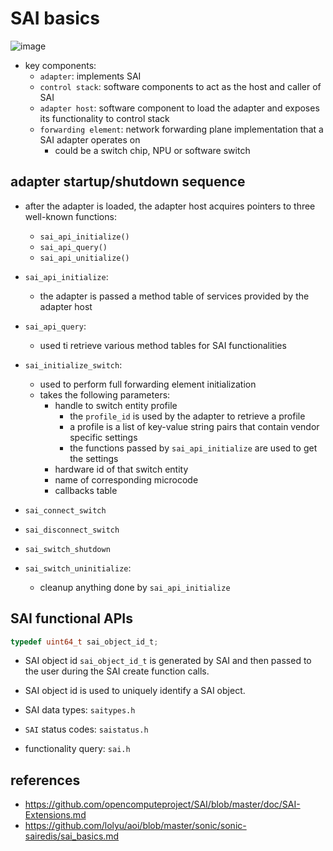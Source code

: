 # SAI basics

![image](https://github.com/lolyu/aoi/assets/35479537/326e78b9-69d7-4c2a-8df3-5ccdbf6cf6f4)
* key components:
    * `adapter`: implements SAI
    * `control stack`: software components to act as the host and caller of SAI
    * `adapter host`: software component  to load the adapter and exposes its functionality to control stack
    * `forwarding element`: network forwarding plane implementation that a SAI adapter operates on
        * could be a switch chip, NPU or software switch

## adapter startup/shutdown sequence
* after the adapter is loaded, the adapter host acquires pointers to three well-known functions:
    * `sai_api_initialize()`
    * `sai_api_query()`
    * `sai_api_unitialize()`

* `sai_api_initialize`:
    * the adapter is passed a method table of services provided by the adapter host

* `sai_api_query`:
    * used ti retrieve various method tables for SAI functionalities

* `sai_initialize_switch`:
    * used to perform full forwarding element initialization
    * takes the following parameters:
        * handle to switch entity profile
            * the `profile_id` is used by the adapter to retrieve a profile
            * a profile is a list of key-value string pairs that contain vendor specific settings
            * the functions passed by `sai_api_initialize` are used to get the settings
        * hardware id of that switch entity
        * name of corresponding microcode
        * callbacks table

* `sai_connect_switch`
* `sai_disconnect_switch`
* `sai_switch_shutdown`
* `sai_switch_uninitialize`:
    * cleanup anything done by `sai_api_initialize`

## SAI functional APIs

```c
typedef uint64_t sai_object_id_t;
```
* SAI object id `sai_object_id_t` is generated by SAI and then passed to the user during the SAI create function calls.
* SAI object id is used to uniquely identify a SAI object.

* SAI data types: `saitypes.h`
* `SAI` status codes: `saistatus.h`
* functionality query: `sai.h`

## references
* https://github.com/opencomputeproject/SAI/blob/master/doc/SAI-Extensions.md
* https://github.com/lolyu/aoi/blob/master/sonic/sonic-sairedis/sai_basics.md
